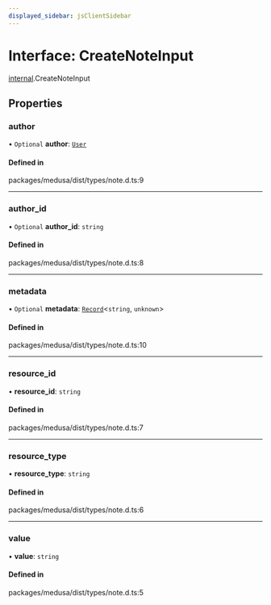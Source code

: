 ```yaml
---
displayed_sidebar: jsClientSidebar
---
```


# Interface: CreateNoteInput

[internal](../modules/internal-8.md).CreateNoteInput

## Properties

### author

• `Optional` **author**: [`User`](../classes/internal-1.User.md)

#### Defined in

packages/medusa/dist/types/note.d.ts:9

___

### author\_id

• `Optional` **author\_id**: `string`

#### Defined in

packages/medusa/dist/types/note.d.ts:8

___

### metadata

• `Optional` **metadata**: [`Record`](../modules/internal.md#record)<`string`, `unknown`\>

#### Defined in

packages/medusa/dist/types/note.d.ts:10

___

### resource\_id

• **resource\_id**: `string`

#### Defined in

packages/medusa/dist/types/note.d.ts:7

___

### resource\_type

• **resource\_type**: `string`

#### Defined in

packages/medusa/dist/types/note.d.ts:6

___

### value

• **value**: `string`

#### Defined in

packages/medusa/dist/types/note.d.ts:5
